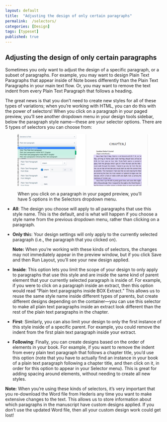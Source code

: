 ```yaml
---
layout: default
title:  "Adjusting the design of only certain paragraphs"
permalink:  /selectors/
categories: [Design]
tags: [typeset]
published: true
---
```


<section data-type="chapter" class="hsecchapter" data-hederis-type="hsecchapter" id="selectors" data-pi-attrs="id: selectors; data-tags: typeset;" role="doc-chapter" data-tags="typeset" data-author-name=" " data-book-title=" " title="Adjusting the design of only certain paragraphs"><h1 data-hederis-type="hblkchaptitle" class="hblkchaptitle" id="pJObxnXHV">Adjusting the design of only certain paragraphs</h1>
    <p class="hblkp" data-hederis-type="hblkp" id="pSQRRx6id">Sometimes you only want to adjust the design of a specific paragraph, or a subset of paragraphs. For example, you may want to design Plain Text Paragraphs that appear inside of Note boxes differently than the Plain Text Paragraphs in your main text flow. Or, you may want to remove the text indent from every Plain Text Paragraph that follows a heading. </p>
    <p class="hblkp" data-hederis-type="hblkp" id="pkzOeNcwp">The great news is that you don&#8217;t need to create new styles for all of these types of variations; when you&#8217;re working with HTML, you can do this with the power of selectors! When you click on a paragraph in your paged preview, you&#8217;ll see another dropdown menu in your design tools sidebar, below the paragraph style name&#8212;these are your selector options. There are 5 types of selectors you can choose from:</p>
    <figure class="hwprfig" data-hederis-type="hwprfig" id="pPbESZ5RS"><img data-hederis-type="hblkimg" class="hblkimg" id="pGlbiJHLA" src="/images/selectors.png"/>
    <p class="hblkcaption" data-hederis-type="hblkcaption" id="pLKAbGZlv">When you click on a paragraph in your paged preview, you&#8217;ll have 5 options in the Selectors dropdown menu.</p>
    </figure>
    <ul class="hwprbulletlist" data-hederis-type="hwprbulletlist" id="petntHsIV"><li class="hblkuli" data-hederis-type="hblkuli" id="li6jq0A9Qy"><p class="hblkuli" data-hederis-type="hblklip" id="pU35X3cNC"><strong data-hederis-type="hspanstrong">All</strong>: The design you choose will apply to all paragraphs that use this style name. This is the default, and is what will happen if you choose a style name from the previous dropdown menu, rather than clicking on a paragraph.</p></li>
    <li class="hblkuli" data-hederis-type="hblkuli" id="liuBlUOxh1"><p class="hblkuli" data-hederis-type="hblklip" id="pe2magHWe"><strong data-hederis-type="hspanstrong">Only thi</strong>s: Your design settings will only apply to the currently selected paragraph (i.e., the paragraph that you clicked on). </p><aside class="hwprbox box" data-hederis-type="hwprbox" id="poYgt8rY3" data-type="sidebar"><p class="hblkp" data-hederis-type="hblkp" id="p1IAJ7TMZ"><strong data-hederis-type="hspanstrong">Note:</strong> When you&#8217;re working with these kinds of selectors, the changes may not immediately appear in the preview window, but if you click Save and then Run Layout, you&#8217;ll see your new design applied.</p>
    </aside>
    </li>
    <li class="hblkuli" data-hederis-type="hblkuli" id="liy5d0oD2F"><p class="hblkuli" data-hederis-type="hblklip" id="pYd3CzyDS"><strong data-hederis-type="hspanstrong">Inside</strong>: This option lets you limit the scope of your design to only apply to paragraphs that use this style and are inside the same kind of parent element that your currently selected paragraph is inside of. For example, if you were to click on a paragraph inside an extract, then this option would read &#8220;Plain text paragraphs inside BOX Extract.&#8221; This allows us to reuse the same style name inside different types of parents, but create different designs depending on the container&#8212;you can use this selector to make all plain text paragraphs inside an extract look different than the rest of the plain text paragraphs in the chapter.</p></li>
    <li class="hblkuli" data-hederis-type="hblkuli" id="liBY12MFAx"><p class="hblkuli" data-hederis-type="hblklip" id="p5QX4nATQ"><strong data-hederis-type="hspanstrong">First</strong>: Similarly, you can also limit your design to only the first instance of this style inside of a specific parent. For example, you could remove the indent from the first plain text paragraph inside your extract.</p></li>
    <li class="hblkuli" data-hederis-type="hblkuli" id="liAD7rKNM0"><p class="hblkuli" data-hederis-type="hblklip" id="pbzxt4gIT"><strong data-hederis-type="hspanstrong">Following</strong>: Finally, you can create designs based on the order of elements in your book. For example, if you want to remove the indent from every plain text paragraph that follows a chapter title, you&#8217;d use this option (note that you have to actually find an instance in your book of a plain text paragraph following a chapter title, and then click on it, in order for this option to appear in your Selector menu). This is great for adding spacing around elements, without needing to create all new styles.</p></li>
    </ul>
    <aside class="hwprbox box" data-hederis-type="hwprbox" id="pb0zW3YsI" data-type="sidebar"><p class="hblkp" data-hederis-type="hblkp" id="pK9nHW5G3"><strong data-hederis-type="hspanstrong">Note:</strong> When you&#8217;re using these kinds of selectors, it&#8217;s very important that you re-download the Word file from Hederis any time you want to make extensive changes to the text. This allows us to store information about which paragraphs in the manuscript have custom designs applied. If you don&#8217;t use the updated Word file, then all your custom design work could get lost!</p>
    </aside>
    </section>
    